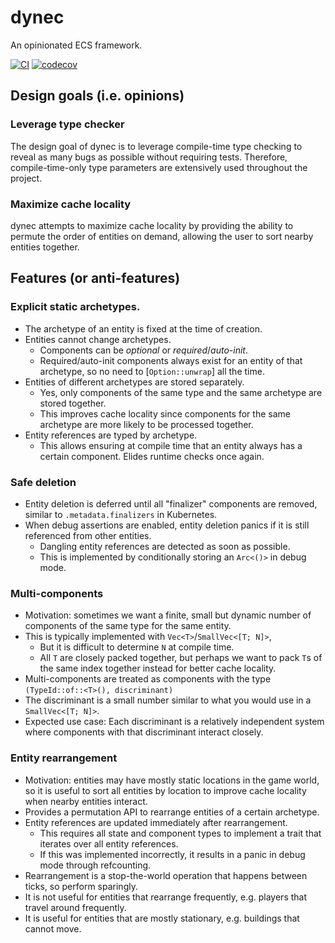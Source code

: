# dynec
An opinionated ECS framework.

[![CI](https://github.com/SOF3/dynec/actions/workflows/ci.yml/badge.svg)](https://github.com/SOF3/dynec/actions/workflows/ci.yml)
[![codecov](https://codecov.io/gh/SOF3/dynec/branch/master/graph/badge.svg?token=WAU2FOLHVW)](https://codecov.io/gh/SOF3/dynec)

## Design goals (i.e. opinions)
### Leverage type checker
The design goal of dynec is to leverage compile-time type checking
to reveal as many bugs as possible without requiring tests.
Therefore, compile-time-only type parameters are extensively used throughout the project.

### Maximize cache locality
dynec attempts to maximize cache locality
by providing the ability to permute the order of entities on demand,
allowing the user to sort nearby entities together.

## Features (or anti-features)
### Explicit static archetypes.
- The archetype of an entity is fixed at the time of creation.
- Entities cannot change archetypes.
  - Components can be *optional* or *required*/*auto-init*.
  - Required/auto-init components always exist for an entity of that archetype,
    so no need to [`Option::unwrap`] all the time.
- Entities of different archetypes are stored separately.
  - Yes, only components of the same type and the same archetype are stored together.
  - This improves cache locality since components for the same archetype
    are more likely to be processed together.
- Entity references are typed by archetype.
  - This allows ensuring at compile time that an entity always has a certain component.
    Elides runtime checks once again.

### Safe deletion
- Entity deletion is deferred until all "finalizer" components are removed,
  similar to `.metadata.finalizers` in Kubernetes.
- When debug assertions are enabled,
  entity deletion panics if it is still referenced from other entities.
  - Dangling entity references are detected as soon as possible.
  - This is implemented by conditionally storing an `Arc<()>` in debug mode.

### Multi-components
- Motivation: sometimes we want a finite, small but dynamic number of components of the same
type for the same entity.
- This is typically implemented with `Vec<T>`/`SmallVec<[T; N]>`,
  - But it is difficult to determine `N` at compile time.
  - All `T` are closely packed together, but perhaps we want to pack `T`s of the same index
    together instead for better cache locality.
- Multi-components are treated as components with the type `(TypeId::of::<T>(), discriminant)`
- The discriminant is a small number similar to what you would use in a `SmallVec<[T; N]>`.
- Expected use case: Each discriminant is a relatively independent system where components with
  that discriminant interact closely.

### Entity rearrangement
- Motivation: entities may have mostly static locations in the game world, so it is useful to
sort all entities by location to improve cache locality when nearby entities interact.
- Provides a permutation API to rearrange entities of a certain archetype.
- Entity references are updated immediately after rearrangement.
  - This requires all state and component types to implement a trait that iterates over all
    entity references.
  - If this was implemented incorrectly, it results in a panic in debug mode through
    refcounting.
- Rearrangement is a stop-the-world operation that happens between ticks, so perform sparingly.
- It is not useful for entities that rearrange frequently, e.g. players that travel around
  frequently.
- It is useful for entities that are mostly stationary, e.g. buildings that cannot move.
